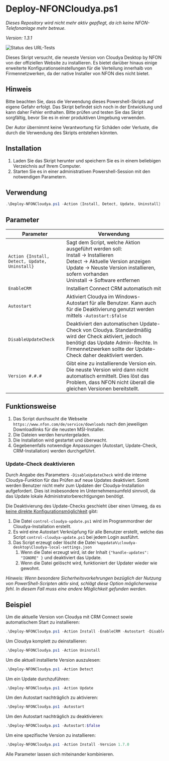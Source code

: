 # Deploy-NFONCloudya.ps1
_Dieses Repository wird nicht mehr aktiv gepflegt, da ich keine NFON-Telefonanlage mehr betreue._

*Version: 1.3.1*

![Status des URL-Tests](https://github.com/admonstrator/deploy-nfon-cloudya/actions/workflows/get_download_url_test.yml/badge.svg)

Dieses Skript versucht, die neueste Version von Cloudya Desktop by NFON von der offiziellen Website zu installieren. Es bietet darüber hinaus einige erweiterte Konfigurationseinstellungen für die Verteilung innerhalb von Firmennetzwerken, da der native Installer von NFON dies nicht bietet.

## Hinweis

Bitte beachten Sie, dass die Verwendung dieses Powershell-Skripts auf eigene Gefahr erfolgt. Das Skript befindet sich noch in der Entwicklung und kann daher Fehler enthalten. Bitte prüfen und testen Sie das Skript sorgfältig, bevor Sie es in einer produktiven Umgebung verwenden. 

Der Autor übernimmt keine Verantwortung für Schäden oder Verluste, die durch die Verwendung des Skripts entstehen könnten.

## Installation

1. Laden Sie das Skript herunter und speichern Sie es in einem beliebigen Verzeichnis auf Ihrem Computer.
2. Starten Sie es in einer administrativen Powershell-Session mit den notwendigen Parametern.

## Verwendung

```powershell
.\Deploy-NFONCloudya.ps1 -Action {Install, Detect, Update, Uninstall} [-EnableCRM] [-Autostart] [-DisableUpdateCheck] [-Version #.#.#]
```

## Parameter

| Parameter                                     | Verwendung                                                   |
| --------------------------------------------- | ------------------------------------------------------------ |
| `Action {Install, Detect, Update, Uninstall}` | Sagt dem Script, welche Aktion ausgeführt werden soll:<br />Install → Installieren<br />Detect → Aktuelle Version anzeigen<br />Update → Neuste Version installieren, sofern vorhanden<br />Uninstall → Software entfernen |
| `EnableCRM`                                   | Installiert Connect CRM automatisch mit                      |
| `Autostart`                                   | Aktiviert Cloudya im Windows-Autostart für alle Benutzer. Kann auch für die Deaktivierung genutzt werden mittels `-Autostart:$false` |
| `DisableUpdateCheck`                          | Deaktiviert den automatischen Update-Check von Cloudya. Standardmäßig wird der Check aktiviert, jedoch benötigt das Update Admin-Rechte. In Firmennetzwerken sollte der Update-Check daher deaktiviert werden. |
| `Version #.#.#`                               | Gibt eine zu installierende Version ein. Die neuste Version wird dann nicht automatisch ermittelt. Dies löst das Problem, dass NFON nicht überall die gleichen Versionen bereitstellt. |
## Funktionsweise

1. Das Script durchsucht die Webseite `https://www.nfon.com/de/service/downloads` nach den jeweiligen Downloadlinks für die neusten MSI-Installer.
2. Die Dateien werden heruntergeladen.
3. Die Installation wird gestartet und überwacht.
4. Gegebenenfalls notwendige Anpassungen (Autostart, Update-Check, CRM-Installation) werden durchgeführt.

### Update-Check deaktivieren

Durch Angabe des Parameters `-DisableUpdateCheck` wird die interne Cloudya-Funktion für das Prüfen auf neue Updates deaktiviert. Somit werden Benutzer nicht mehr zum Updaten der Cloudya-Installation aufgefordert. Dies ist insbesondere im Unternehmensumfeld sinnvoll, da das Update lokale Administratorberechtigungen benötigt.

Die Deaktivierung des Update-Checks geschieht über einen Umweg, da es [keine direkte Konfigurationsmöglichkeit](https://partnercommunity.nfon.com/t/release-teaser-cloudya-app-1-6/2618/33) gibt:

1. Die Datei `control-cloudya-update.ps1` wird im Programmordner der Cloudya-Installation erstellt.
2. Es wird eine Autostart Verknüpfung für alle Benutzer erstellt, welche das Script `control-cloudya-update.ps1` bei jedem Login ausführt.
3. Das Script erzeugt oder löscht die Datei `%appdata%\cloudya-desktop\Cloudya-local-settings.json`
   1. Wenn die Datei erzeugt wird, ist der Inhalt `{"handle-updates": "IGNORE" }` und deaktiviert das Update.
   2. Wenn die Datei gelöscht wird, funktioniert der Updater wieder wie gewohnt.

*Hinweis: Wenn besondere Sicherheitsvorkehrungen bezüglich der Nutzung von PowerShell-Scripten aktiv sind, schlägt diese Option möglicherweise fehl. In diesem Fall muss eine andere Möglichkeit gefunden werden.* 

## Beispiel

Um die aktuelle Version von Cloudya mit CRM Connect sowie automatischem Start zu installieren:

```powershell
.\Deploy-NFONCloudya.ps1 -Action Install -EnableCRM -Autostart -DisableUpdateCheck
```

Um Cloudya komplett zu deinstallieren:

```powershell
.\Deploy-NFONCloudya.ps1 -Action Uninstall
```

Um die aktuell installierte Version auszulesen:

```powershell
.\Deploy-NFONCloudya.ps1 -Action Detect
```

Um ein Update durchzuführen:

```powershell
.\Deploy-NFONCloudya.ps1 -Action Update
```

Um den Autostart nachträglich zu aktivieren:

```powershell
.\Deploy-NFONCloudya.ps1 -Autostart
```

Um den Autostart nachträglich zu deaktivieren:

```powershell
.\Deploy-NFONCloudya.ps1 -Autostart:$false
```

Um eine spezifische Version zu installieren:

```powershell
.\Deploy-NFONCloudya.ps1 -Action Install -Version 1.7.0
```

Alle Parameter lassen sich miteinander kombinieren.
